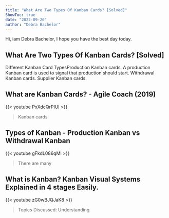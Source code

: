 ```yaml
---
title: "What Are Two Types Of Kanban Cards? [Solved]"
ShowToc: true 
date: "2022-09-20"
author: "Debra Bachelor" 
---
```


Hi, iam Debra Bachelor, I hope you have the best day today.
## What Are Two Types Of Kanban Cards? [Solved]
Different Kanban Card TypesProduction Kanban cards. A production Kanban card is used to signal that production should start. 
 Withdrawal Kanban cards. 
 Supplier Kanban cards.

## What are Kanban Cards? - Agile Coach (2019)
{{< youtube PxXdcQrPIUI >}}
>Kanban cards

## Types of Kanban - Production Kanban vs Withdrawal Kanban
{{< youtube gFkdL086qMI >}}
>There are many 

## What is Kanban? Kanban Visual Systems Explained in 4 stages Easily.
{{< youtube zG0wBJQJaK8 >}}
>Topics Discussed: Understanding 

